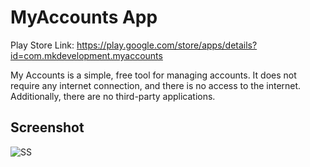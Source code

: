 # MyAccounts App
Play Store Link: https://play.google.com/store/apps/details?id=com.mkdevelopment.myaccounts

My Accounts is a simple, free tool for managing accounts. It does not require any internet connection, and there is no access to the internet. Additionally, there are no third-party applications.

## Screenshot
![SS](https://github.com/4d7568616d6d6564/MyAccounts/assets/161304404/d069ca7e-42af-40ba-a49c-720c3984024a)
